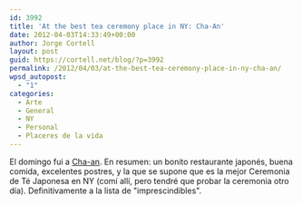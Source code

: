 ```yaml
---
id: 3992
title: 'At the best tea ceremony place in NY: Cha-An'
date: 2012-04-03T14:33:49+00:00
author: Jorge Cortell
layout: post
guid: https://cortell.net/blog/?p=3992
permalink: /2012/04/03/at-the-best-tea-ceremony-place-in-ny-cha-an/
wpsd_autopost:
  - "1"
categories:
  - Arte
  - General
  - NY
  - Personal
  - Placeres de la vida
---
```

El domingo fui a <a title="https://www.chaanteahouse.com/" href="https://www.chaanteahouse.com/" target="_blank">Cha-an</a>. En resumen: un bonito restaurante japonés, buena comida, excelentes postres, y la que se supone que es la mejor Ceremonia de Té Japonesa en NY (comí allí, pero tendré que probar la ceremonia otro día). Definitivamente a la lista de "imprescindibles".